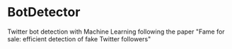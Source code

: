 # BotDetector
Twitter bot detection with Machine Learning following the paper "Fame for sale: efficient detection of fake Twitter followers"
